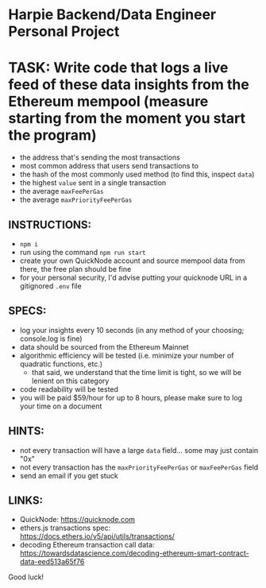 # Harpie Backend/Data Engineer Personal Project

# TASK: Write code that logs a live feed of these data insights from the Ethereum mempool (measure starting from the moment you start the program)
* the address that's sending the most transactions
* most common address that users send transactions to
* the hash of the most commonly used method (to find this, inspect `data`)
* the highest `value` sent in a single transaction
* the average `maxFeePerGas`
* the average `maxPriorityFeePerGas`

## INSTRUCTIONS:
* `npm i`
* run using the command `npm run start`
* create your own QuickNode account and source mempool data from there, the free plan should be fine
* for your personal security, I'd advise putting your quicknode URL in a gitignored `.env` file

## SPECS: 
* log your insights every 10 seconds (in any method of your choosing; console.log is fine)
* data should be sourced from the Ethereum Mainnet
* algorithmic efficiency will be tested (i.e. minimize your number of quadratic functions, etc.)
    * that said, we understand that the time limit is tight, so we will be lenient on this category
* code readability will be tested
* you will be paid $59/hour for up to 8 hours, please make sure to log your time on a document

## HINTS:
* not every transaction will have a large `data` field... some may just contain "0x"
* not every transaction has the `maxPriorityFeePerGas` or `maxFeePerGas` field
* send an email if you get stuck

## LINKS:
* QuickNode: https://quicknode.com
* ethers.js transactions spec: https://docs.ethers.io/v5/api/utils/transactions/
* decoding Ethereum transaction call data: https://towardsdatascience.com/decoding-ethereum-smart-contract-data-eed513a65f76

Good luck!